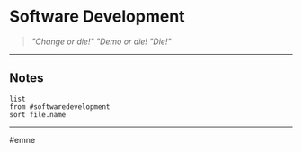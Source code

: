 # Software Development
> *"Change or die!"*
> *"Demo or die!*
> *"Die!"*

---

## Notes

```dataview
list
from #softwaredevelopment 
sort file.name
```

---
#emne
